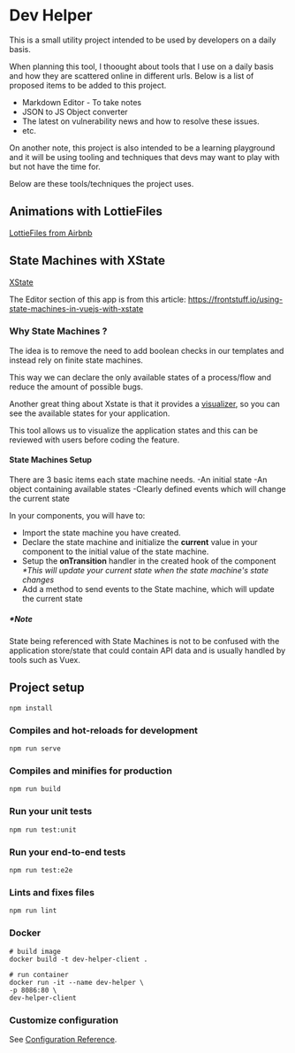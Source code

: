 # Dev Helper

This is a small utility project intended to be used by developers on a daily basis. 

When planning this tool, I thoought about tools that I use on a daily basis and how they are scattered online in different urls. Below is a list of proposed items to be added to this project.

- Markdown Editor - To take notes
- JSON to JS Object converter
- The latest on vulnerability news and how to resolve these issues.
- etc.


On another note, this project is also intended to be a learning playground and it will be using tooling and techniques that devs may want to play with but not have the time for. 

Below are these tools/techniques the project uses.

## Animations with LottieFiles
[LottieFiles from Airbnb](https://lottiefiles.com/)

## State Machines with XState
[XState](https://xstate.js.org/docs/)

The Editor section of this app is from this article: https://frontstuff.io/using-state-machines-in-vuejs-with-xstate

### Why State Machines ? 
The idea is to remove the need to add boolean checks in our templates and instead rely on finite state machines.

This way we can declare the only available states of a process/flow and reduce the amount of possible bugs.

Another great thing about Xstate is that it provides a [visualizer](https://xstate.js.org/viz/), so you can see the available states for your application. 

This tool allows us to visualize the application states and this can be reviewed with users before coding the feature.


#### State Machines Setup
There are 3 basic items each state machine needs.
-An initial state
-An object containing available states
-Clearly defined events which will change the current state


In your components, you will have to:
- Import the state machine you have created.
- Declare the state machine and initialize the **current** value in your component to the initial value of the state machine.
- Setup the **onTransition** handler in the created hook of the component _*This will update your current state when the state machine's state changes_
- Add a method to send events to the State machine, which will update the current state

##### *Note
State being referenced with State Machines is not to be confused with the application store/state that could contain API data and is usually handled by tools such as Vuex.


## Project setup
```
npm install
```

### Compiles and hot-reloads for development
```
npm run serve
```

### Compiles and minifies for production
```
npm run build
```

### Run your unit tests
```
npm run test:unit
```

### Run your end-to-end tests
```
npm run test:e2e
```

### Lints and fixes files
```
npm run lint
```

### Docker
```
# build image
docker build -t dev-helper-client .

# run container
docker run -it --name dev-helper \
-p 8086:80 \
dev-helper-client
```

### Customize configuration
See [Configuration Reference](https://cli.vuejs.org/config/).
